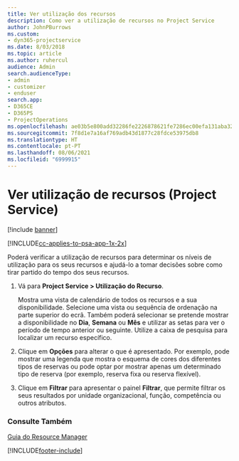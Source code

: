 ```yaml
---
title: Ver utilização dos recursos
description: Como ver a utilização de recursos no Project Service
author: JohnPBurrows
ms.custom:
- dyn365-projectservice
ms.date: 8/03/2018
ms.topic: article
ms.author: ruhercul
audience: Admin
search.audienceType:
- admin
- customizer
- enduser
search.app:
- D365CE
- D365PS
- ProjectOperations
ms.openlocfilehash: ae03b5e800add32286fe2226878621fe7286ec00efa131aba32957a63c9783cc
ms.sourcegitcommit: 7f8d1e7a16af769adb43d1877c28fdce53975db8
ms.translationtype: HT
ms.contentlocale: pt-PT
ms.lasthandoff: 08/06/2021
ms.locfileid: "6999915"
---
```

# <a name="view-resource-utilization-project-service"></a>Ver utilização de recursos (Project Service)

[!include [banner](../includes/psa-now-project-operations.md)]

[!INCLUDE[cc-applies-to-psa-app-1x-2x](../includes/cc-applies-to-psa-app-1x-2x.md)]

Poderá verificar a utilização de recursos para determinar os níveis de utilização para os seus recursos e ajudá-lo a tomar decisões sobre como tirar partido do tempo dos seus recursos.  
  
1. Vá para **Project Service > Utilização do Recurso**. 

     Mostra uma vista de calendário de todos os recursos e a sua disponibilidade. Selecione uma vista ou sequência de ordenação na parte superior do ecrã. Também poderá selecionar se pretende mostrar a disponibilidade no **Dia**, **Semana** ou **Mês** e utilizar as setas para ver o período de tempo anterior ou seguinte. Utilize a caixa de pesquisa para localizar um recurso específico.      
  
2. Clique em **Opções** para alterar o que é apresentado. Por exemplo, pode mostrar uma legenda que mostra o esquema de cores dos diferentes tipos de reservas ou pode optar por mostrar apenas um determinado tipo de reserva (por exemplo, reserva fixa ou reserva flexível).  

3. Clique em **Filtrar** para apresentar o painel **Filtrar**, que permite filtrar os seus resultados por unidade organizacional, função, competência ou outros atributos.  
  
### <a name="see-also"></a>Consulte Também  
 [Guia do Resource Manager](../psa/resource-manager-guide.md)


[!INCLUDE[footer-include](../includes/footer-banner.md)]